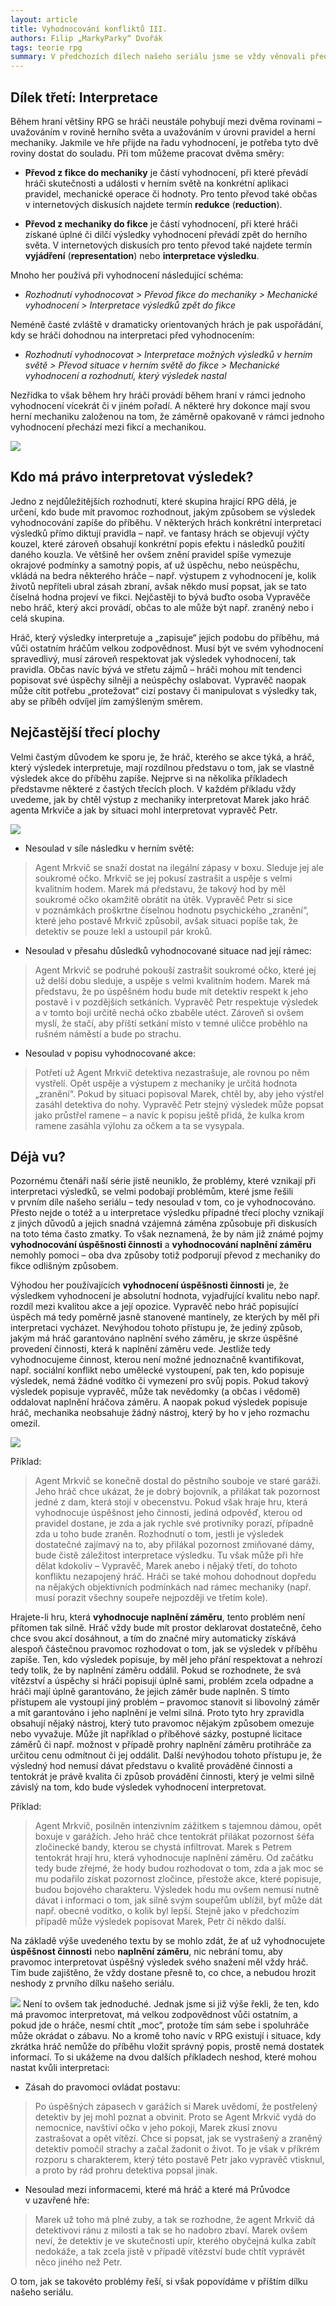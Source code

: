 ```yaml
---
layout: article
title: Vyhodnocování konfliktů III.
authors: Filip „MarkyParky“ Dvořák
tags: teorie rpg
summary: V předchozích dílech našeho seriálu jsme se vždy věnovali předcházení případným sporů, které při hraní mohou nastat. V prvním díle to byly potenciálním spory o to, co se vlastně vyhodnocuje. V druhém díle nás zajímala otázka, proč vlastně vyhodnocujeme. I ve třetím díle se podíváme na zoubek častému předmětu sporů a tím je soulad mezi událostmi v herním světě a v herní mechanice.
---
```


## Dílek třetí: Interpretace

Během hraní většiny RPG se hráči neustále pohybují mezi dvěma rovinami – uvažováním v rovině herního světa a uvažováním v úrovni pravidel a herní mechaniky. Jakmile ve hře přijde na řadu vyhodnocení, je potřeba tyto dvě roviny dostat do souladu. Při tom můžeme pracovat dvěma směry:

- __Převod z fikce do mechaniky__ je částí vyhodnocení, při které převádí hráči skutečnosti a události v herním světě na konkrétní aplikaci pravidel, mechanické operace či hodnoty. Pro tento převod také občas v internetových diskusích najdete termín __redukce__ (__reduction__).

- __Převod z mechaniky do fikce__ je částí vyhodnocení, při které hráči získané úplné či dílčí výsledky vyhodnocení převádí zpět do herního světa. V internetových diskusích pro tento převod také najdete termín __vyjádření__ (__representation__) nebo __interpretace výsledku__.

Mnoho her používá při vyhodnocení následující schéma:

- _Rozhodnutí vyhodnocovat > Převod fikce do mechaniky > Mechanické vyhodnocení > Interpretace výsledků zpět do fikce_

Neméně časté zvláště v dramaticky orientovaných hrách je pak uspořádání, kdy se hráči dohodnou na interpretaci před vyhodnocením:

- _Rozhodnutí vyhodnocovat > Interpretace možných výsledků v herním světě > Převod situace v herním světě do fikce > Mechanické vyhodnocení a rozhodnutí, který výsledek nastal_

Nezřídka to však během hry hráči provádí během hraní v rámci jednoho vyhodnocení vícekrát či v jiném pořadí. A některé hry dokonce mají svou herní mechaniku založenou na tom, že záměrně opakovaně v rámci jednoho vyhodnocení přechází mezi fikcí a mechanikou.

![](notepad-926046-960-720-opt.jpg)

## Kdo má právo interpretovat výsledek?

Jedno z nejdůležitějších rozhodnutí, které skupina hrající RPG dělá, je určení, kdo bude mít pravomoc rozhodnout, jakým způsobem se výsledek vyhodnocování zapíše do příběhu. V některých hrách konkrétní interpretaci výsledků přímo diktují pravidla – např. ve fantasy hrách se objevují výčty kouzel, které zároveň obsahují konkrétní popis efektu i následků použití daného kouzla. Ve většině her ovšem znění pravidel spíše vymezuje okrajové podmínky a samotný popis, ať už úspěchu, nebo neúspěchu, vkládá na bedra některého hráče – např. výstupem z vyhodnocení je, kolik životů nepříteli ubral zásah zbraní, avšak někdo musí popsat, jak se tato číselná hodna projeví ve fikci. Nejčastěji to bývá buďto osoba Vypravěče nebo hráč, který akci provádí, občas to ale může být např. zraněný nebo i celá skupina.

Hráč, který výsledky interpretuje a „zapisuje“ jejich podobu do příběhu, má vůči ostatním hráčům velkou zodpovědnost. Musí být ve svém vyhodnocení spravedlivý, musí zároveň respektovat jak výsledek vyhodnocení, tak pravidla. Občas navíc bývá ve střetu zájmů – hráči mohou mít tendenci popisovat své úspěchy silněji a neúspěchy oslabovat. Vypravěč naopak může cítit potřebu „protežovat“ cizí postavy či manipulovat s výsledky tak, aby se příběh odvíjel jím zamýšleným směrem.

## Nejčastější třecí plochy

Velmi častým důvodem ke sporu je, že hráč, kterého se akce týká, a hráč, který výsledek interpretuje, mají rozdílnou představu o tom, jak se vlastně výsledek akce do příběhu zapíše. Nejprve si na několika příkladech představme některé z častých třecích ploch. V každém příkladu vždy uvedeme, jak by chtěl výstup z mechaniky interpretovat Marek jako hráč agenta Mrkviče a jak by situaci mohl interpretovat vypravěč Petr.

![](invisible-man-154567-96-opt.jpg)

- Nesoulad v síle následku v herním světě:

> Agent Mrkvič se snaží dostat na ilegální zápasy v boxu. Sleduje jej ale soukromé očko. Mrkvič se jej pokusí zastrašit a uspěje s velmi kvalitním hodem. Marek má představu, že takový hod by měl soukromé očko okamžitě obrátit na útěk. Vypravěč Petr si sice v poznámkách proškrtne číselnou hodnotu psychického „zranění“, které jeho postavě Mrkvič způsobil, avšak situaci popíše tak, že detektiv se pouze lekl a ustoupil pár kroků.

- Nesoulad v přesahu důsledků vyhodnocované situace nad její rámec:

> Agent Mrkvič se podruhé pokouší zastrašit soukromé očko, které jej už delší dobu sleduje, a uspěje s velmi kvalitním hodem. Marek má představu, že po úspěšném hodu bude mít detektiv respekt k jeho postavě i v pozdějších setkáních. Vypravěč Petr respektuje výsledek a v tomto boji určitě nechá očko zbaběle utéct. Zároveň si ovšem myslí, že stačí, aby příští setkání místo v temné uličce proběhlo na rušném náměstí a bude po strachu.

- Nesoulad v popisu vyhodnocované akce:

> Potřetí už Agent Mrkvič detektiva nezastrašuje, ale rovnou po něm vystřelí. Opět uspěje a výstupem z mechaniky je určitá hodnota „zranění“. Pokud by situaci popisoval Marek, chtěl by, aby jeho výstřel zasáhl detektiva do nohy. Vypravěč Petr stejný výsledek může popsat jako průstřel ramene – a navíc k popisu ještě přidá, že kulka krom ramene zasáhla výlohu za očkem a ta se vysypala.

## Déjà vu?

Pozornému čtenáři naší série jistě neuniklo, že problémy, které vznikají při interpretaci výsledků, se velmi podobají problémům, které jsme řešili v prvním díle našeho seriálu – tedy nesoulad v tom, co je vyhodnocováno. Přesto nejde o totéž a u interpretace výsledku případné třecí plochy vznikají z jiných důvodů a jejich snadná vzájemná záměna způsobuje při diskusích na toto téma často zmatky. To však neznamená, že by nám již známé pojmy __vyhodnocování úspěšnosti činnosti__ a __vyhodnocování naplnění záměru__ nemohly pomoci – oba dva způsoby totiž podporují převod z mechaniky do fikce odlišným způsobem.

Výhodou her používajících __vyhodnocení úspěšnosti činnosti__ je, že výsledkem vyhodnocení je absolutní hodnota, vyjadřující kvalitu nebo např. rozdíl mezi kvalitou akce a její opozice. Vypravěč nebo hráč popisující úspěch má tedy poměrně jasně stanovené mantinely, ze kterých by měl při interpretaci vycházet. Nevýhodou tohoto přístupu je, že jediný způsob, jakým má hráč garantováno naplnění svého záměru, je skrze úspěšné provedení činnosti, která k naplnění záměru vede. Jestliže tedy vyhodnocujeme činnost, kterou není možné jednoznačně kvantifikovat, např. sociální konflikt nebo umělecké vystoupení, pak ten, kdo popisuje výsledek, nemá žádné vodítko či vymezení pro svůj popis. Pokud takový výsledek popisuje vypravěč, může tak nevědomky (a občas i vědomě) oddalovat naplnění hráčova záměru. A naopak pokud výsledek popisuje hráč, mechanika neobsahuje žádný nástroj, který by ho v jeho rozmachu omezil.

![](lana-turner-401260-960-opt.jpg)

Příklad:

> Agent Mrkvič se konečně dostal do pěstního souboje ve staré garáži. Jeho hráč chce ukázat, že je dobrý bojovník, a přilákat tak pozornost jedné z dam, která stojí v obecenstvu. Pokud však hraje hru, která vyhodnocuje úspěšnost jeho činnosti, jediná odpověď, kterou od pravidel dostane, je zda a jak rychle své protivníky porazí, případně zda u toho bude zraněn. Rozhodnutí o tom, jestli je výsledek dostatečné zajímavý na to, aby přilákal pozornost zmiňované dámy, bude čistě záležitost interpretace výsledku. Tu však může při hře dělat kdokoliv – Vypravěč, Marek anebo i nějaký třetí, do tohoto konfliktu nezapojený hráč. Hráči se také mohou dohodnout dopředu na nějakých objektivních podmínkách nad rámec mechaniky (např. musí porazit všechny soupeře nejpozději ve třetím kole).

Hrajete-li hru, která __vyhodnocuje naplnění záměru__, tento problém není přítomen tak silně. Hráč vždy bude mít prostor deklarovat dostatečně, čeho chce svou akcí dosáhnout, a tím do značné míry automaticky získává alespoň částečnou pravomoc rozhodovat o tom, jak se výsledek v příběhu zapíše. Ten, kdo výsledek popisuje, by měl jeho přání respektovat a nehrozí tedy tolik, že by naplnění záměru oddálil. Pokud se rozhodnete, že svá vítězství a úspěchy si hráči popisují úplně sami, problém zcela odpadne a hráči mají úplně garantováno, že jejich záměr bude naplněn. S tímto přístupem ale vystoupí jiný problém – pravomoc stanovit si libovolný záměr a mít garantováno i jeho naplnění je velmi silná. Proto tyto hry zpravidla obsahují nějaký nástroj, který tuto pravomoc nějakým způsobem omezuje nebo vyvažuje. Může jít například o příběhové sázky, postupné licitace záměrů či např. možnost v případě prohry naplnění záměru protihráče za určitou cenu odmítnout či jej oddálit. Další nevýhodou tohoto přístupu je, že výsledný hod nemusí dávat představu o kvalitě prováděné činnosti a tentokrát je právě kvalita či způsob provádění činnosti, který je velmi silně závislý na tom, kdo bude výsledek vyhodnocení interpretovat.

Příklad:

> Agent Mrkvič, posilněn intenzivním zážitkem s tajemnou dámou, opět boxuje v garážích. Jeho hráč chce tentokrát přilákat pozornost šéfa zločinecké bandy, kterou se chystá infiltrovat. Marek s Petrem tentokrát hrají hru, která vyhodnocuje naplnění záměru. Od začátku tedy bude zřejmé, že hody budou rozhodovat o tom, zda a jak moc se mu podařilo získat pozornost zločince, přestože akce, které popisuje, budou bojového charakteru. Výsledek hodu mu ovšem nemusí nutně dávat i informaci o tom, jak silně svým soupeřům ublížil, byť může dát např. obecné vodítko, o kolik byl lepší. Stejně jako v předchozím případě může výsledek popisovat Marek, Petr či někdo další.

Na základě výše uvedeného textu by se mohlo zdát, že ať už vyhodnocujete __úspěšnost činnosti__ nebo __naplnění záměru__, nic nebrání tomu, aby pravomoc interpretovat úspěšný výsledek svého snažení měl vždy hráč. Tím bude zajištěno, že vždy dostane přesně to, co chce, a nebudou hrozit neshody z prvního dílku našeho seriálu.

![](playmobil-451203-960-7-opt.jpg) Není to ovšem tak jednoduché. Jednak jsme si již výše řekli, že ten, kdo má pravomoc interpretovat, má velkou zodpovědnost vůči ostatním, a pokud jde o hráče, nesmí chtít „moc“, protože tím sám sebe i spoluhráče může okrádat o zábavu. No a kromě toho navíc v RPG existují i situace, kdy zkrátka hráč nemůže do příběhu vložit správný popis, prostě nemá dostatek informací. To si ukážeme na dvou dalších příkladech neshod, které mohou nastat kvůli interpretaci:

- Zásah do pravomoci ovládat postavu:

> Po úspěšných zápasech v garážích si Marek uvědomí, že postřelený detektiv by jej mohl poznat a obvinit. Proto se Agent Mrkvič vydá do nemocnice, navštíví očko v jeho pokoji, Marek zkusí znovu zastrašovat a opět vítězí. Chce si popsat, jak se vystrašený a zraněný detektiv pomočil strachy a začal žadonit o život. To je však v příkrém rozporu s charakterem, který této postavě Petr jako vypravěč vtisknul, a proto by rád prohru detektiva popsal jinak.

- Nesoulad mezi informacemi, které má hráč a které má Průvodce v uzavřené hře:

> Marek už toho má plné zuby, a tak se rozhodne, že agent Mrkvič dá detektivovi ránu z milosti a tak se ho nadobro zbaví. Marek ovšem neví, že detektiv je ve skutečnosti upír, kterého obyčejná kulka zabít nedokáže, a tak zcela jistě v případě vítězství bude chtít vyprávět něco jiného než Petr.

O tom, jak se takovéto problémy řeší, si však popovídáme v příštím dílku našeho seriálu.
